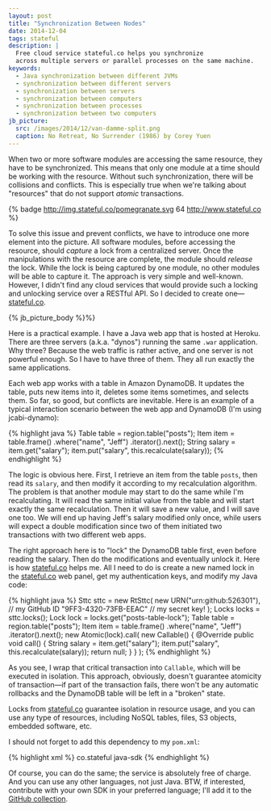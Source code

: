 ```yaml
---
layout: post
title: "Synchronization Between Nodes"
date: 2014-12-04
tags: stateful
description: |
  Free cloud service stateful.co helps you synchronize
  across multiple servers or parallel processes on the same machine.
keywords:
  - Java synchronization between different JVMs
  - synchronization between different servers
  - synchronization between servers
  - synchronization between computers
  - synchronization between processes
  - synchronization between two computers
jb_picture:
  src: /images/2014/12/van-damme-split.png
  caption: No Retreat, No Surrender (1986) by Corey Yuen
---
```


When two or more software modules are accessing the same
resource, they have to be synchronized. This means that only
one module at a time should be working with the resource. Without
such synchronization, there will be collisions and conflicts. This
is especially true when we're talking about "resources" that do
not support *atomic* transactions.

{% badge http://img.stateful.co/pomegranate.svg 64 http://www.stateful.co %}

To solve this issue and prevent conflicts, we have to introduce
one more element into the picture. All software modules, before
accessing the resource, should *capture* a lock from a centralized
server. Once the manipulations with the resource are complete, the module
should *release* the lock. While the lock is being captured by one
module, no other modules will be able to capture it. The approach
is very simple and well-known. However, I didn't find any cloud services
that would provide such a locking and unlocking service over a RESTful API.
So I decided to create one&mdash;[stateful.co](http://www.stateful.co).

<!--more-->

{% jb_picture_body %}%}

Here is a practical example. I have a Java web app that is hosted
at Heroku. There are three servers (a.k.a. "dynos") running the same `.war`
application. Why three? Because the web traffic is rather active, and one
server is not powerful enough. So I have to have three of them. They all
run exactly the same applications.

Each web app works with a table in Amazon DynamoDB. It updates the table,
puts new items into it, deletes some items sometimes, and selects them. So far,
so good, but conflicts are inevitable. Here is an example of a typical
interaction scenario between the web app and DynamoDB (I'm using jcabi-dynamo):

{% highlight java %}
Table table = region.table("posts");
Item item = table.frame()
  .where("name", "Jeff")
  .iterator().next();
String salary = item.get("salary");
item.put("salary", this.recalculate(salary));
{% endhighlight %}

The logic is obvious here. First, I retrieve an item from the table `posts`,
then read its `salary`, and then modify it according to my recalculation
algorithm. The problem is that another module may start to do the same while
I'm recalculating. It will read the same initial value from the table
and will start exactly the same recalculation. Then it will save a new
value, and I will save one too. We will end up having Jeff's salary modified
only once, while users will expect a double modification since two of them
initiated two transactions with two different web apps.

The right approach here is to "lock" the DynamoDB table first, even before
reading the salary. Then do the modifications and eventually unlock it. Here is
how [stateful.co](http://www.stateful.co) helps me. All I need to do is create a new named lock
in the [stateful.co](http://www.stateful.co) web panel,
get my authentication keys, and modify my Java code:

{% highlight java %}
Sttc sttc = new RtSttc(
  new URN("urn:github:526301"), // my GitHub ID
  "9FF3-4320-73FB-EEAC" // my secret key!
);
Locks locks = sttc.locks();
Lock lock = locks.get("posts-table-lock");
Table table = region.table("posts");
Item item = table.frame()
  .where("name", "Jeff")
  .iterator().next();
new Atomic(lock).call(
  new Callable<Void>() {
    @Override
    public void call() {
      String salary = item.get("salary");
      item.put("salary", this.recalculate(salary));
      return null;
    }
  }
);
{% endhighlight %}

As you see, I wrap that critical transaction into `Callable`, which will
be executed in isolation. This approach, obviously, doesn't
guarantee atomicity of transaction&mdash;if part of the transaction fails,
there won't be any automatic rollbacks and the DynamoDB table will be left
in a "broken" state.

Locks from [stateful.co](http://www.stateful.co) guarantee isolation in resource usage, and you can
use any type of resources, including NoSQL tables, files, S3 objects,
embedded software, etc.

I should not forget to add this dependency to my `pom.xml`:

{% highlight xml %}
<dependency>
  <groupId>co.stateful</groupId>
  <artifactId>java-sdk</artifactId>
</dependency>
{% endhighlight %}

Of course, you can do the same; the service is absolutely free of charge.
And you can use any other languages, not just Java. BTW, if interested,
contribute with your own SDK in your preferred language; I'll add it to
the [GitHub collection](https://github.com/sttc).
